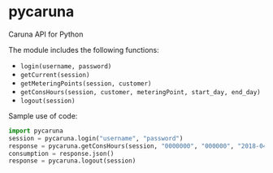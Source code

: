 ﻿# pycaruna
Caruna API for Python

The module includes the following functions:

- `login(username, password)`
- `getCurrent(session)`
- `getMeteringPoints(session, customer)`
- `getConsHours(session, customer, meteringPoint, start_day, end_day)`
- `logout(session)`


Sample use of code:

```python
import pycaruna
session = pycaruna.login("username", "password")
response = pycaruna.getConsHours(session, "0000000", "000000", "2018-04-01", "2020-04-30")
consumption = response.json()
response = pycaruna.logout(session)
```
